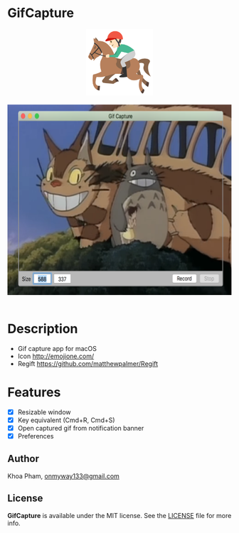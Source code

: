 # GifCapture

<div align = "center">
<img src="Images/Icon.png" width="150" height="150" />
<br>
<br>
</div>

<div align = "center">
<img src="Images/gifcapture.png" width="648" height="429" />
<br>
<br>
</div>

# Description

- Gif capture app for macOS
- Icon http://emojione.com/
- Regift https://github.com/matthewpalmer/Regift

# Features

- [x] Resizable window
- [x] Key equivalent (Cmd+R, Cmd+S)
- [x] Open captured gif from notification banner
- [x] Preferences

## Author

Khoa Pham, onmyway133@gmail.com

## License

**GifCapture** is available under the MIT license. See the [LICENSE](https://github.com/onmyway133/GifCapture/blob/master/LICENSE.md) file for more info.
